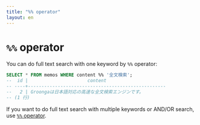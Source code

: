 ```yaml
---
title: "%% operator"
layout: en
---
```


# `%%` operator

You can do full text search with one keyword by `%%` operator:

```sql
SELECT * FROM memos WHERE content %% '全文検索';
--  id |                      content
-- ----+---------------------------------------------------
--   2 | Groongaは日本語対応の高速な全文検索エンジンです。
-- (1 行)
```

If you want to do full text search with multiple keywords or AND/OR search, use [`%%` operator](query.html).
